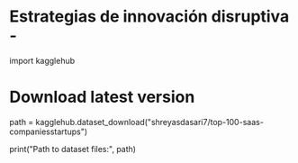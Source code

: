 # Estrategias de innovación disruptiva -
import kagglehub

# Download latest version
path = kagglehub.dataset_download("shreyasdasari7/top-100-saas-companiesstartups")

print("Path to dataset files:", path)
